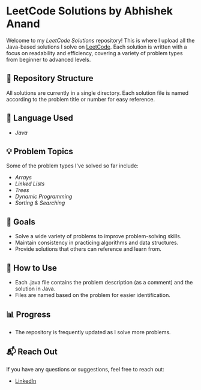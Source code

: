 # LeetCode Solutions by Abhishek Anand

Welcome to my *LeetCode Solutions* repository! This is where I upload all the Java-based solutions I solve on [LeetCode](https://leetcode.com/). Each solution is written with a focus on readability and efficiency, covering a variety of problem types from beginner to advanced levels.

## 📁 Repository Structure
All solutions are currently in a single directory. Each solution file is named according to the problem title or number for easy reference.

## 🚀 Language Used
- *Java*

## 💡 Problem Topics
Some of the problem types I've solved so far include:
- *Arrays*
- *Linked Lists*
- *Trees*
- *Dynamic Programming*
- *Sorting & Searching*

## 🎯 Goals
- Solve a wide variety of problems to improve problem-solving skills.
- Maintain consistency in practicing algorithms and data structures.
- Provide solutions that others can reference and learn from.

## 📝 How to Use
- Each .java file contains the problem description (as a comment) and the solution in Java.
- Files are named based on the problem for easier identification.

## 📊 Progress
- The repository is frequently updated as I solve more problems.

## 📬 Reach Out
If you have any questions or suggestions, feel free to reach out:
- [LinkedIn](https://www.linkedin.com/in/abhishek-anand-7a6b2b248?utm_source=share&utm_campaign=share_via&utm_content=profile&utm_medium=android_app)
